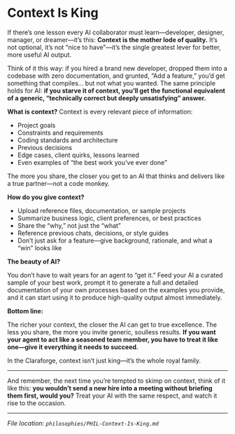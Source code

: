 # Context Is King

If there’s one lesson every AI collaborator must learn—developer, designer, manager, or dreamer—it’s this: **Context is the mother lode of quality.** It’s not optional, it’s not “nice to have”—it’s the single greatest lever for better, more useful AI output.

Think of it this way: if you hired a brand new developer, dropped them into a codebase with zero documentation, and grunted, “Add a feature,” you’d get something that compiles… but not what you wanted. The same principle holds for AI: **if you starve it of context, you’ll get the functional equivalent of a generic, “technically correct but deeply unsatisfying” answer.**

**What is context?**
Context is every relevant piece of information:

* Project goals
* Constraints and requirements
* Coding standards and architecture
* Previous decisions
* Edge cases, client quirks, lessons learned
* Even examples of “the best work you’ve ever done”

The more you share, the closer you get to an AI that thinks and delivers like a true partner—not a code monkey.

**How do you give context?**

* Upload reference files, documentation, or sample projects
* Summarize business logic, client preferences, or best practices
* Share the “why,” not just the “what”
* Reference previous chats, decisions, or style guides
* Don’t just ask for a feature—give background, rationale, and what a “win” looks like

**The beauty of AI?**

You don’t have to wait years for an agent to “get it.” Feed your AI a curated sample of your best work, prompt it to generate a full and detailed documentation of your own processes based on the examples you provide, and it can start using it to produce high-quality output almost immediately.

**Bottom line:**

The richer your context, the closer the AI can get to true excellence. The less you share, the more you invite generic, soulless results. **If you want your agent to act like a seasoned team member, you have to treat it like one—give it everything it needs to succeed.**

In the Claraforge, context isn’t just king—it’s the whole royal family.

---
And remember, the next time you’re tempted to skimp on context, think of it like this: **you wouldn’t send a new hire into a meeting without briefing them first, would you?** Treat your AI with the same respect, and watch it rise to the occasion.

---

*File location: `philosophies/PHIL-Context-Is-King.md`*
